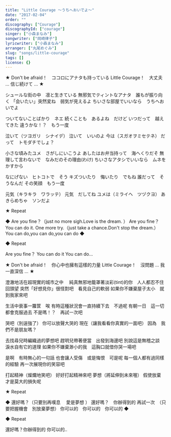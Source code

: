 ```yaml
---
title: "Little Courage ～うちへおいでよ～"
date: "2017-02-04"
order: ""
discography: ["Courage"]
discographyId: ["courage"]
singer: ["小森まなみ"]
songwriter: ["岡崎律子"]
lyricwriter: ["小森まなみ"]
arranger: ["丸尾めぐみ"]
slug: "songs/little-courage"
tags: []
license: {}
---
```


★ Don't be afraid！　ココロにアナタも持っている 
Little Courage！　大丈夫 … 信じ続けて … ★

シュールな街の中　凛と生きている 
無邪気でティントなアナタ　誰もが振り向く 
「会いたい」突然変ね　弱気が見えるよ 
ちいさな部屋でいいなら　うちへおいでよ

ついてないことばかり　ネエ 
続くことも　あるよね　だけど 
いつだって　越えてきた 
違うかな！？　もう一度

泣いて（ツヨガリ　シナイデ） 
泣いて　いいのよ 
今は（スガオヲミセテネ） 
だって　トモダチでしょ？

小さな頃みたユメ　さがしにいこうよ 
あしたはお弁当持って　海へくりだそ 
無理して言わないで　なみだのその理由(わけ)
ちいさなアタシでいいなら　ムネをかすから

なにげない　ヒトコトで　そう 
キズついたり　悔いたり　でもね 
誰だって　そうなんだ 
その笑顔　もう一度 

元気（キラキラ　ワラッテ） 
元気　だしてね 
ユメは（ミライヘ　ツヅクヨ） 
あきらめちゃ　ソンだよ

★ Repeat

◆ Are you fine？（just no more sigh.Love is the dream. ） 
Are you fine？ You can do it. 
One more try.（just take a chance.Don't stop the dream.）
You can do,you can do,you can do ◆

◆ Repeat 

Are you fine？ You can do it
You can do...

★ Don't be afraid！　你心中也擁有這樣的力量
Little Courage！　沒問題 … 我一直深信 … ★

澄澈地活在超現實的城市之中　
純真無邪地籠罩著淡彩(tint)的你　人人都忍不住回頭望
突然「好想見你」很怪對吧　看見自己的軟弱
如果你不嫌棄屋子太小　就到我家來吧

生活中衰事一籮筐　唉
有時這種狀況會一直持續下去　不過呢
有朝一日　這一切都會克服過去
不是嗎！？　再試一次吧

哭吧（別逞強了） 
你可以放聲大哭的
現在（讓我看看你真實的一面吧） 
因為　我們不是朋友嗎？

去找尋兒時編織過的夢想吧
趕明兒帶著便當　出發到海邊吧
別說這是無稽之談　淚水自有它的道理
如果你不嫌棄渺小的我　這胸口就借你哭一場吧

是啊　有時無心的一句話
也會讓人受傷　或是悔恨　可是呢
每一個人都有過同樣的經驗
再一次展現你的笑容吧

打起精神（燦爛地笑吧） 
好好打起精神來吧
夢想（將延伸到未來喔） 
假使放棄　才是莫大的損失呢

★ Repeat

◆ 還好嗎？（只要別再嘆息 　愛是夢想 ） 
還好嗎？　你辦得到的
再試一次　（只要把握機會　別放棄夢想）
你可以的　你可以的　你可以的 ◆

◆ Repeat 

還好嗎？你辦得到的
你可以的..

